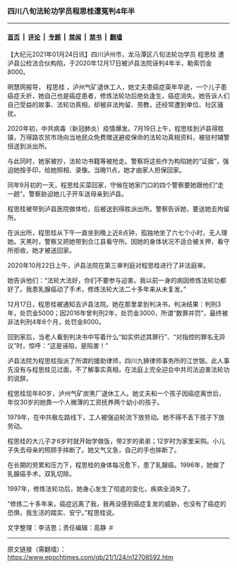 ### 四川八旬法轮功学员程思桂遭冤判4年半

---

#### [首页](../../../..?n12708592) &nbsp;|&nbsp; [评论](../../../../../epoch-comment?n12708592) &nbsp;|&nbsp; [专题](../../../../../epoch-special?n12708592) &nbsp;|&nbsp; [禁闻](../../../../../epoch-news?n12708592) &nbsp;|&nbsp; [禁书](../../../../../books?n12708592) &nbsp;|&nbsp; [翻墙](https://github.com/gfw-breaker/nogfw/blob/master/README.md?n12708592)


<div class="post_content" id="artbody" itemprop="articleBody">
 <!-- article content begin -->
 <p>
  【大纪元2021年01月24日讯】四川泸州市，龙马潭区八旬法轮功学员
  <ok href="https://www.epochtimes.com/gb/tag/%E7%A8%8B%E6%80%9D%E6%A1%82.html">
   程思桂
  </ok>
  遭泸县公检法合伙构陷，于2020年12月17日被泸县法院诬判4年半，勒索罚金8000。
 </p>
 <p>
  明慧网报导，
  <ok href="https://www.epochtimes.com/gb/tag/%E7%A8%8B%E6%80%9D%E6%A1%82.html">
   程思桂
  </ok>
  ，泸州气矿退休工人，她丈夫患癌症英年早逝，一个儿子患癌症夭折，她自己也是癌症患者，修炼法轮功后绝处逢生，癌症消失。她告诉人们自己受益的故事、法轮功真相，却被非法拘留、劳教，还经常遭到单位、社区骚扰。
 </p>
 <p>
  2020年初，中共病毒（新冠肺炎）疫情爆发。7月19日上午，程思桂到泸县得胜镇，万得路农贸市场向当地民众免费赠送避疫保命的法轮功真相资料，被驻村辅警扭送到派出所。
 </p>
 <p>
  与此同时，她家被抄，法轮功书籍等被抢走。警察将这些作为构陷她的“证据”，强迫她按手印，给她照相、录像。当晚11点，她才由家人担保回家。
 </p>
 <p>
  同年9月初的一天，程思桂买菜回家，守候在她家门口的四个警察要她跟他们“走一趟”。警察胁迫她儿子开车送母亲到泸县。
 </p>
 <p>
  程思桂被带到泸县医院做体检，后被送到得胜派出所。警察告诉她，要送她去拘留所。
 </p>
 <p>
  在派出所，程思桂从下午一直坐到晚上近8点钟，孤独地坐了六七个小时，无人理她。天黑时，警察又把她带到合江县看守所。因她的身体状况不适合被关押，看守所拒收，她才被送回家。
 </p>
 <p>
  2020年10月22日上午，泸县法院在第三审判庭对程思桂进行了非法庭审。
 </p>
 <p>
  她告诉他们：“法轮大法好，你们不要参与迫害。我以前一身的病因修炼法轮功都好了。我患乳腺癌动了手术，修炼法轮大法二十多年来从未复发。”
 </p>
 <p>
  12月17日，程思桂被通知去泸县法院。她在那里拿到判决书，判决结果：判刑3年，处罚金5000；因2016年曾判刑2年，处罚金3000，所谓“数罪并罚”，最终被非法判刑4年6个月，处罚金8000。
 </p>
 <p>
  回到家后，当老人看到判决书中写着什么“如实供述其罪行”、“对指控的罪名无异议”时，惊呼：“这是诬陷，是陷害！”
 </p>
 <p>
  泸县法院为程思桂指派了所谓的援助律师，四川九狮律师事务所的江世银。此人事先没有与程思桂见过面，不了解事实真相，在法庭上完全迎合中共司法迫害法轮功的说辞。
 </p>
 <p>
  程思桂现年80岁，泸州气矿炭黑厂退休工人。她丈夫和一个孩子因癌症离世后，年仅30岁的她靠一个人微薄的工资抚养两个幼小的孩子。
 </p>
 <p>
  1979年，在中共极左路线下，工人被强迫轮流下放劳动。她不得不丢下孩子下放劳动。
 </p>
 <p>
  程思桂的大儿子才6岁时就开始学做饭，带2岁的弟弟；12岁时为家里采购。小儿子失去母亲的照顾手摔断了。她又气又急，自己的手也摔断了。
 </p>
 <p>
  在长期的劳累和压力下，程思桂的身体每况愈下，患了乳腺癌。1996年，她做了乳腺癌手术，双乳切除。
 </p>
 <p>
  1997年，修炼法轮功后，她身心发生了彻底的变化，疾病全消失了。
 </p>
 <p>
  “修炼二十多年来，癌症远离了我，我再没感到癌症复发的威胁，也没有了癌症的恐惧，我生活的踏实、安宁。”程思桂说。
 </p>
 <p>
  文字整理：李洁思；责任编辑：高静 ＃
 </p>
 <!-- article content end -->
 <div id="below_article_ad">
 </div>
</div>


---

原文链接（需翻墙）：https://www.epochtimes.com/gb/21/1/24/n12708592.htm